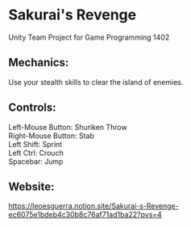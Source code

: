# Sakurai's Revenge

Unity Team Project for Game Programming 1402

## Mechanics:
Use your stealth skills to clear the island of enemies.

## Controls:
Left-Mouse Button: Shuriken Throw  
Right-Mouse Button: Stab  
Left Shift: Sprint  
Left Ctrl: Crouch  
Spacebar: Jump  

## Website:  
https://leoesguerra.notion.site/Sakurai-s-Revenge-ec6075e1bdeb4c30b8c76af71ad1ba22?pvs=4
